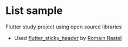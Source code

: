 # List sample

Flutter study project using open source libraries

  * Used [flutter_sticky_header](https://github.com/letsar/flutter_sticky_header) by [Romain Rastel](https://github.com/letsar)
